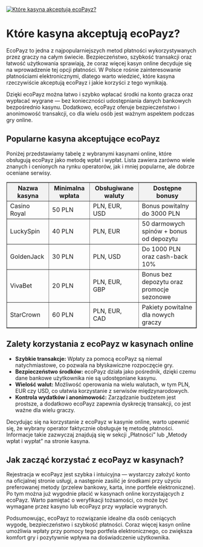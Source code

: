 [![Które kasyna akceptują ecoPayz?](https://123-caf.pages.dev/gitsignup.png)](https://vrmoo.ru/Bt82HjjY)

<h1>Które kasyna akceptują ecoPayz?</h1> <p>EcoPayz to jedna z najpopularniejszych metod płatności wykorzystywanych przez graczy na całym świecie. Bezpieczeństwo, szybkość transakcji oraz łatwość użytkowania sprawiają, że coraz więcej kasyn online decyduje się na wprowadzenie tej opcji płatności. W Polsce rośnie zainteresowanie płatnościami elektronicznymi, dlatego warto wiedzieć, które kasyna rzeczywiście akceptują ecoPayz i jakie korzyści z tego wynikają.</p>  <p>Dzięki ecoPayz można łatwo i szybko wpłacać środki na konto gracza oraz wypłacać wygrane — bez konieczności udostępniania danych bankowych bezpośrednio kasynu. Dodatkowo, ecoPayz oferuje bezpieczeństwo i anonimowość transakcji, co dla wielu osób jest ważnym aspektem podczas gry online.</p>  <h2>Popularne kasyna akceptujące ecoPayz</h2> <p>Poniżej przedstawiamy tabelę z wybranymi kasynami online, które obsługują ecoPayz jako metodę wpłat i wypłat. Lista zawiera zarówno wiele znanych i cenionych na rynku operatorów, jak i mniej popularne, ale dobrze oceniane serwisy.</p>  <table border="1" cellpadding="8" cellspacing="0" style="border-collapse: collapse; width: 100%; max-width: 700px;">   <thead>     <tr style="background-color: #f2f2f2;">       <th>Nazwa kasyna</th>       <th>Minimalna wpłata</th>       <th>Obsługiwane waluty</th>       <th>Dostępne bonusy</th>     </tr>   </thead>   <tbody>     <tr>       <td>Casino Royal</td>       <td>50 PLN</td>       <td>PLN, EUR, USD</td>       <td>Bonus powitalny do 3000 PLN</td>     </tr>     <tr>       <td>LuckySpin</td>       <td>40 PLN</td>       <td>PLN, EUR</td>       <td>50 darmowych spinów + bonus od depozytu</td>     </tr>     <tr>       <td>GoldenJack</td>       <td>30 PLN</td>       <td>PLN, USD</td>       <td>Do 1000 PLN oraz cash-back 10%</td>     </tr>     <tr>       <td>VivaBet</td>       <td>20 PLN</td>       <td>PLN, EUR, GBP</td>       <td>Bonus bez depozytu oraz promocje sezonowe</td>     </tr>     <tr>       <td>StarCrown</td>       <td>60 PLN</td>       <td>PLN, EUR, CAD</td>       <td>Pakiety powitalne dla nowych graczy</td>     </tr>   </tbody> </table>  <h2>Zalety korzystania z ecoPayz w kasynach online</h2> <ul>   <li><strong>Szybkie transakcje:</strong> Wpłaty za pomocą ecoPayz są niemal natychmiastowe, co pozwala na błyskawiczne rozpoczęcie gry.</li>   <li><strong>Bezpieczeństwo środków:</strong> ecoPayz działa jako pośrednik, dzięki czemu dane bankowe użytkownika nie są udostępniane kasynu.</li>   <li><strong>Wielość walut:</strong> Możliwość operowania na wielu walutach, w tym PLN, EUR czy USD, co ułatwia korzystanie z serwisów międzynarodowych.</li>   <li><strong>Kontrola wydatków i anonimowość:</strong> Zarządzanie budżetem jest prostsze, a dodatkowo ecoPayz zapewnia dyskrecję transakcji, co jest ważne dla wielu graczy.</li> </ul>  <p>Decydując się na korzystanie z ecoPayz w kasynie online, warto upewnić się, że wybrany operator faktycznie obsługuje tę metodę płatności. Informacje takie zazwyczaj znajdują się w sekcji „Płatności” lub „Metody wpłat i wypłat” na stronie kasyna.</p>  <h2>Jak zacząć korzystać z ecoPayz w kasynach?</h2> <p>Rejestracja w ecoPayz jest szybka i intuicyjna — wystarczy założyć konto na oficjalnej stronie usługi, a następnie zasilić je środkami przy użyciu preferowanej metody (przelew bankowy, karta, inne portfele elektroniczne). Po tym można już wygodnie płacić w kasynach online korzystających z ecoPayz. Warto pamiętać o weryfikacji tożsamości, co może być wymagane przez kasyno lub ecoPayz przy wypłacie wygranych.</p>  <p>Podsumowując, ecoPayz to rozwiązanie idealne dla osób ceniących wygodę, bezpieczeństwo i szybkość płatności. Coraz więcej kasyn online umożliwia wpłaty przy pomocy tego portfela elektronicznego, co zwiększa komfort gry i pozytywnie wpływa na doświadczenie użytkownika.</p>